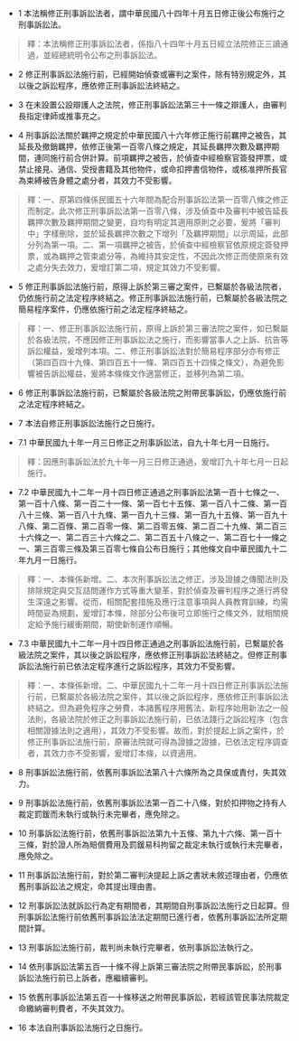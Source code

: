 * 1 本法稱修正刑事訴訟法者，謂中華民國八十四年十月五日修正後公布施行之刑事訴訟法。

> 釋：本法稱修正刑事訴訟法者，係指八十四年十月五日經立法院修正三讀通過，並經總統明令公布之刑事訴訟法。

* 2 修正刑事訴訟法施行前，已經開始偵查或審判之案件，除有特別規定外，其以後之訴訟程序，應依修正刑事訴訟法終結之。

* 3 在未設置公設辯護人之法院，修正刑事訴訟法第三十一條之辯護人，由審判長指定律師或推事充之。

* 4 刑事訴訟法關於羈押之規定於中華民國八十六年修正施行前羈押之被告，其延長及撤銷羈押，依修正後第一百零八條之規定，其延長羈押次數及羈押期間，連同施行前合併計算。前項羈押之被告，於偵查中經檢察官簽發押票，或禁止接見、通信、受授書籍及其他物件，或命扣押書信物件，或核准押所長官為束縛被告身體之處分者，其效力不受影響。

> 釋：一、原第四條係民國五十六年間為配合刑事訴訟法第一百零八條之修正而制定。此次修正刑事訴訟法第一百零八條，涉及偵查中及審判中被告延長羈押次數及羈押期間之變更，自均有明定其適用原則之必要，爰將「審判中」字樣刪除，並於延長羈押次數之下增列「及羈押期間」以示周延，此部分列為第一項。二、第一項羈押之被告，於偵查中經檢察官依原規定簽發押票，或為羈押之管束處分等，為維持其安定性，不因此次修正而使原來有效之處分失去效力，爰增訂第二項，規定其效力不受影響。

* 5 修正刑事訴訟法施行前，原得上訴於第三審之案件，已繫屬於各級法院者，仍依施行前之法定程序終結之。修正刑事訴訟法施行前，已繫屬於各級法院之簡易程序案件，仍應依施行前之法定程序終結之。

> 釋：一、修正刑事訴訟法施行前，原得上訴於第三審法院之案件，如已繫屬於各級法院，不應因修正刑事訴訟法之施行，而影響當事人之上訴、抗告等訴訟權益，爰增列本項。二、修正刑事訴訟法對於簡易程序部分亦有修正（第四百四十九條、第四百五十一條、第四百五十四條之條文），為避免影響被告訴訟權益，爰將本條條文作適當修正，並移列為第二項。

* 6 修正刑事訴訟法施行前，已繫屬於各級法院之附帶民事訴訟，仍應依施行前之法定程序終結之。

* 7 本法自修正刑事訴訟法施行之日施行。

* 7.1 中華民國九十年一月三日修正之刑事訴訟法，自九十年七月一日施行。

> 釋：因應刑事訴訟法於九十年一月三日修正通過，爰增訂九十年七月一日起施行。

* 7.2 中華民國九十二年一月十四日修正通過之刑事訴訟法第一百十七條之一、第一百十八條、第一百二十一條、第一百七十五條、第一百八十二條、第一百八十三條、第一百八十九條、第一百九十三條、第一百九十五條、第一百九十八條、第二百條、第二百零一條、第二百零五條、第二百二十九條、第二百三十六條之一、第二百三十六條之二、第二百五十八條之一、第二百七十一條之一、第三百零三條及第三百零七條自公布日施行；其他條文自中華民國九十二年九月一日施行。

> 釋：一、本條係新增。二、本次刑事訴訟法之修正，涉及證據之傳聞法則及排除規定與交互詰問運作方式等重大變革，對於偵查及審判程序之進行將發生深遠之影響。從而，相關配套措施及應行注意事項與人員教育訓練，均需時間妥為規劃，爰增訂本條，除部分公布後可立即施行之條文外，就相關規定給予施行緩衝期間，期使新制運作順暢。

* 7.3 中華民國九十二年一月十四日修正通過之刑事訴訟法施行前，已繫屬於各級法院之案件，其以後之訴訟程序，應依修正刑事訴訟法終結之。但修正刑事訴訟法施行前已依法定程序進行之訴訟程序，其效力不受影響。

> 釋：一、本條係新增。二、中華民國九十二年一月十四日修正刑事訴訟法施行前，已繫屬於各級法院之案件，其以後之訴訟程序，應依修正刑事訴訟法終結之。但為避免程序之勞費，本諸舊程序用舊法，新程序始用新法之一般法則，各級法院於修正之刑事訴訟法施行前，已依法踐行之訴訟程序（包含相關證據法則之適用），其效力不受影響。故而，對於提起上訴之案件，於修正刑事訴訟法施行前，原審法院就可得為證據之證據，已依法定程序調查者，其效力亦不受影響，爰增訂本條，以資適用。

* 8 刑事訴訟法施行前，依舊刑事訴訟法第八十六條所為之具保或責付，失其效力。

* 9 刑事訴訟法施行前，依舊刑事訴訟法第一百二十八條，對於扣押物之持有人裁定罰鍰而未執行或執行未完畢者，應免除之。

* 10 刑事訴訟法施行前，依舊刑事訴訟法第九十五條、第九十六條、第一百十三條，對於證人所為賠償費用及罰鍰易科拘留之裁定未執行或執行未完畢者，應免除之。

* 11 刑事訴訟法施行前，對於第二審判決提起上訴之書狀未敘述理由者，仍應依舊刑事訴訟法之規定，命其提出理由書。

* 12 刑事訴訟法就訴訟行為定有期間者，其期間自刑事訴訟法施行之日起算。但刑事訴訟法施行前依舊刑事訴訟法法定期間已進行者，依舊刑事訴訟法所定期間計算。

* 13 刑事訴訟法施行前，裁判尚未執行完畢者，依刑事訴訟法執行之。

* 14 依刑事訴訟法第五百一十條不得上訴第三審法院之附帶民事訴訟，於刑事訴訟法施行前已上訴者，應繼續審判。

* 15 依舊刑事訴訟法第五百一十條移送之附帶民事訴訟，若經該管民事法院裁定命繳納審判費者，不失其效力。

* 16 本法自刑事訴訟法施行之日施行。

